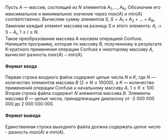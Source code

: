 Пусть $A$ — массив, состоящий из $N$ элементов $A_1,…,A_N$. Обозначим его максимальное и минимальное значение через $max(A)$ и $min(A)$ соответственно. 
Вычислим сумму элементов $S$, $S=A_1+A_2+…+A_N$. Заменим каждый элемент массива на разницу S и этого элемента: $A_i := S - A_i$, $1 \leqslant i \leqslant N$. 
\
Такое преобразование массива A назовем операцией Confuse. 
Напишите программу, которая по массиву $B$, полученному в результате K-кратного применения операции Confuse к некоторому массиву $A$, вычислит разность $max(A)-min(A)$. 

#### Формат ввода ####
Первая строка входного файла содержит целые числа $N$ и $K$, где $N$ — количество элементов массива $B$ ($2 \leqslant N \leqslant 10 000$), а $K$ — количество применений операции Confuse к начальному массиву $A$, $1 \leqslant K \leqslant 100$.
Вторая строка файла содержит $N$ элементов массива $B$. 
Элементы массива $B$ — целые числа, принадлежащие диапазону от -2 000 000 000 до 2 000 000 000. 

#### Формат вывода ####
Единственная строка выходного файла должна содержать целое число - разность $max(A)$ и $min(A)$.
